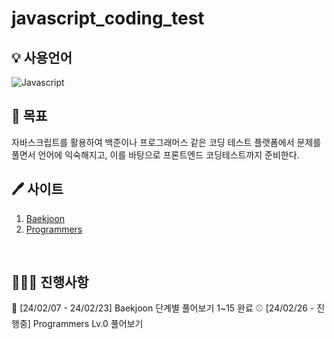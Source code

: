 # javascript_coding_test

## 💡 사용언어 
<img alt="Javascript" src="https://img.shields.io/badge/Javascript-ffb13b.svg?&style=for-the-badge&logo=javascript&logoColor=white"/>
<br>

## 🐾 목표
자바스크립트를 활용하여 백준이나 프로그래머스 같은 코딩 테스트 플랫폼에서 문제를 풀면서 언어에 익숙해지고, 이를 바탕으로 프론트엔드 코딩테스트까지 준비한다.
<br>

## 🖊 사이트
1. [Baekjoon](https://www.acmicpc.net/)
2. [Programmers](https://programmers.co.kr/)
<br>

## 🤸🏻‍♂️ 진행사항
🧐 [24/02/07 - 24/02/23] Baekjoon 단계별 풀어보기 1~15 완료
⚾️ [24/02/26 - 진행중] Programmers Lv.0 풀어보기
<br>
